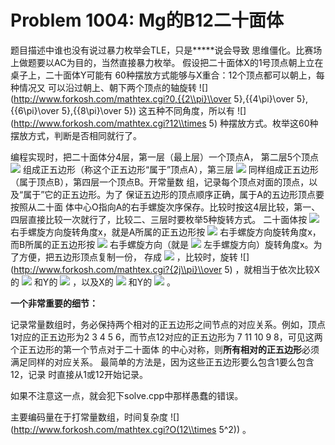 # Problem 1004: Mg的B12二十面体

题目描述中谁也没有说过暴力枚举会TLE，只是*****说会导致
思维僵化。比赛场上做题要以AC为目的，当然直接暴力枚举。
假设把二十面体X的1号顶点朝上立在桌子上，二十面体Y可能有
60种摆放方式能够与X重合：12个顶点都可以朝上，每种情况又
可以沿过朝上、朝下两个顶点的轴旋转
![](http://www.forkosh.com/mathtex.cgi?0,{{2\\pi}\\over 5},{{4\\pi}\\over 5},{{6\\pi}\\over 5},{{8\\pi}\\over 5})
这五种不同角度，所以有
![](http://www.forkosh.com/mathtex.cgi?12\\times 5)
种摆放方式。枚举这60种摆放方式，判断是否相同就行了。

编程实现时，把二十面体分4层，第一层（最上层）一个顶点A，
第二层5个顶点
![](http://www.forkosh.com/mathtex.cgi?a_0,a_1,a_2,a_3,a_4)
组成正五边形（称这个正五边形“属于”顶点A），第三层
![](http://www.forkosh.com/mathtex.cgi?{b_0}...{b_4})
同样组成正五边形（属于顶点B），第四层一个顶点B。开常量数
组，记录每个顶点对面的顶点，以及“属于”它的正五边形。为了
保证五边形的顶点顺序正确，属于A的五边形顶点要按照从二十面
体中心O指向A的右手螺旋次序保存。比较时按这4层比较，第一、
四层直接比较一次就行了，比较二、三层时要枚举5种旋转方式。
二十面体按
![](http://www.forkosh.com/mathtex.cgi?\\overrightarrow{BA})
右手螺旋方向旋转角度x，就是A所属的正五边形按
![](http://www.forkosh.com/mathtex.cgi?\\overrightarrow{OA})
右手螺旋方向旋转角度x，而B所属的正五边形按
![](http://www.forkosh.com/mathtex.cgi?\\overrightarrow{BO})
右手螺旋方向（就是
![](http://www.forkosh.com/mathtex.cgi?\\overrightarrow{OB})
左手螺旋方向）旋转角度x。为了方便，把五边形顶点复制一份，
存成
![](http://www.forkosh.com/mathtex.cgi?\\{a_0,a_1,a_2,a_3,a_4,a_0,a_1,a_2,a_3,a_4\\})
，比较时，旋转
![](http://www.forkosh.com/mathtex.cgi?{2j\\pi}\\over 5)
，就相当于依次比较X的
![](http://www.forkosh.com/mathtex.cgi?{a_0}...{a_4})
和Y的
![](http://www.forkosh.com/mathtex.cgi?{a_j}...a_{j+4})
，以及X的
![](http://www.forkosh.com/mathtex.cgi?{b_0}...{b_4})
和Y的
![](http://www.forkosh.com/mathtex.cgi?{b_{5-j}}...{b_{9-j}})
。

**一个非常重要的细节：**

记录常量数组时，务必保持两个相对的正五边形之间节点的对应关系。例如，顶点
1对应的正五边形为2 3 4 5 6，而节点12对应的正五边形为
7 11 10 9 8，可见这两个正五边形的第一个节点对于二十面体
的中心对称，则**所有相对的正五边形**必须满足同样的对应关系。
最简单的方法是，因为这些正五边形要么包含1要么包含12，记录
时直接从1或12开始记录。

如果不注意这一点，就会犯下solve.cpp中那样愚蠢的错误。

主要编码量在于打常量数组，时间复杂度
![](http://www.forkosh.com/mathtex.cgi?O(12\\times 5^2))
。
